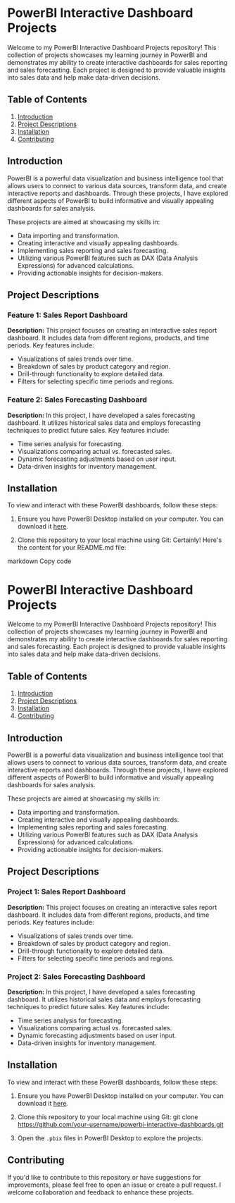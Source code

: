 # PowerBI Interactive Dashboard Projects

Welcome to my PowerBI Interactive Dashboard Projects repository! This collection of projects showcases my learning journey in PowerBI and demonstrates my ability to create interactive dashboards for sales reporting and sales forecasting. Each project is designed to provide valuable insights into sales data and help make data-driven decisions.

## Table of Contents

1. [Introduction](#introduction)
2. [Project Descriptions](#project-descriptions)
3. [Installation](#installation)
4. [Contributing](#contributing)

## Introduction

PowerBI is a powerful data visualization and business intelligence tool that allows users to connect to various data sources, transform data, and create interactive reports and dashboards. Through these projects, I have explored different aspects of PowerBI to build informative and visually appealing dashboards for sales analysis.

These projects are aimed at showcasing my skills in:

- Data importing and transformation.
- Creating interactive and visually appealing dashboards.
- Implementing sales reporting and sales forecasting.
- Utilizing various PowerBI features such as DAX (Data Analysis Expressions) for advanced calculations.
- Providing actionable insights for decision-makers.

## Project Descriptions

### Feature 1: Sales Report Dashboard

**Description:** This project focuses on creating an interactive sales report dashboard. It includes data from different regions, products, and time periods. Key features include:

- Visualizations of sales trends over time.
- Breakdown of sales by product category and region.
- Drill-through functionality to explore detailed data.
- Filters for selecting specific time periods and regions.

### Feature 2: Sales Forecasting Dashboard

**Description:** In this project, I have developed a sales forecasting dashboard. It utilizes historical sales data and employs forecasting techniques to predict future sales. Key features include:

- Time series analysis for forecasting.
- Visualizations comparing actual vs. forecasted sales.
- Dynamic forecasting adjustments based on user input.
- Data-driven insights for inventory management.

## Installation

To view and interact with these PowerBI dashboards, follow these steps:

1. Ensure you have PowerBI Desktop installed on your computer. You can download it [here](https://powerbi.microsoft.com/en-us/desktop/).

2. Clone this repository to your local machine using Git: 
Certainly! Here's the content for your README.md file:

markdown
Copy code
# PowerBI Interactive Dashboard Projects

Welcome to my PowerBI Interactive Dashboard Projects repository! This collection of projects showcases my learning journey in PowerBI and demonstrates my ability to create interactive dashboards for sales reporting and sales forecasting. Each project is designed to provide valuable insights into sales data and help make data-driven decisions.

## Table of Contents

1. [Introduction](#introduction)
2. [Project Descriptions](#project-descriptions)
3. [Installation](#installation)
4. [Contributing](#contributing)

## Introduction

PowerBI is a powerful data visualization and business intelligence tool that allows users to connect to various data sources, transform data, and create interactive reports and dashboards. Through these projects, I have explored different aspects of PowerBI to build informative and visually appealing dashboards for sales analysis.

These projects are aimed at showcasing my skills in:

- Data importing and transformation.
- Creating interactive and visually appealing dashboards.
- Implementing sales reporting and sales forecasting.
- Utilizing various PowerBI features such as DAX (Data Analysis Expressions) for advanced calculations.
- Providing actionable insights for decision-makers.

## Project Descriptions

### Project 1: Sales Report Dashboard

**Description:** This project focuses on creating an interactive sales report dashboard. It includes data from different regions, products, and time periods. Key features include:

- Visualizations of sales trends over time.
- Breakdown of sales by product category and region.
- Drill-through functionality to explore detailed data.
- Filters for selecting specific time periods and regions.

### Project 2: Sales Forecasting Dashboard

**Description:** In this project, I have developed a sales forecasting dashboard. It utilizes historical sales data and employs forecasting techniques to predict future sales. Key features include:

- Time series analysis for forecasting.
- Visualizations comparing actual vs. forecasted sales.
- Dynamic forecasting adjustments based on user input.
- Data-driven insights for inventory management.

## Installation

To view and interact with these PowerBI dashboards, follow these steps:

1. Ensure you have PowerBI Desktop installed on your computer. You can download it [here](https://powerbi.microsoft.com/en-us/desktop/).

2. Clone this repository to your local machine using Git: git clone https://github.com/your-username/powerbi-interactive-dashboards.git

3. Open the `.pbix` files in PowerBI Desktop to explore the projects.

## Contributing

If you'd like to contribute to this repository or have suggestions for improvements, please feel free to open an issue or create a pull request. I welcome collaboration and feedback to enhance these projects.



